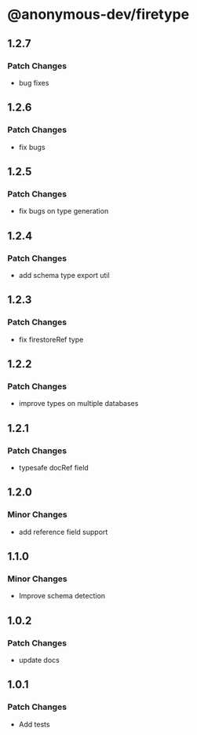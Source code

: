 # @anonymous-dev/firetype

## 1.2.7

### Patch Changes

- bug fixes

## 1.2.6

### Patch Changes

- fix bugs

## 1.2.5

### Patch Changes

- fix bugs on type generation

## 1.2.4

### Patch Changes

- add schema type export util

## 1.2.3

### Patch Changes

- fix firestoreRef type

## 1.2.2

### Patch Changes

- improve types on multiple databases

## 1.2.1

### Patch Changes

- typesafe docRef field

## 1.2.0

### Minor Changes

- add reference field support

## 1.1.0

### Minor Changes

- Improve schema detection

## 1.0.2

### Patch Changes

- update docs

## 1.0.1

### Patch Changes

- Add tests
